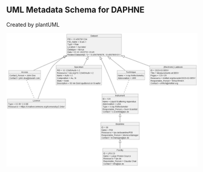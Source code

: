 ## UML Metadata Schema for DAPHNE
Created by plantUML

![Alt text](classDiagram_richerMetadateUseCaseP08.png "Richer")
